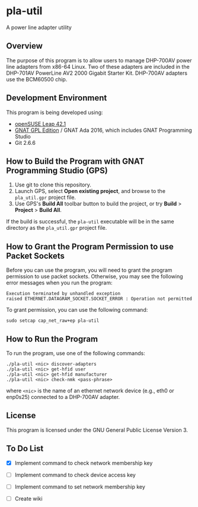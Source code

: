 # pla-util
A power line adapter utility

## Overview
The purpose of this program is to allow users to manage DHP-700AV power line adapters from x86-64 Linux.
Two of these adapters are included in the DHP-701AV PowerLine AV2 2000 Gigabit Starter Kit.
DHP-700AV adapters use the BCM60500 chip.

## Development Environment
This program is being developed using:

* [openSUSE Leap 42.1](https://www.opensuse.org/)
* [GNAT GPL Edition](http://libre.adacore.com/) / GNAT Ada 2016, which includes GNAT Programming Studio
* Git 2.6.6

## How to Build the Program with GNAT Programming Studio (GPS)
1. Use git to clone this repository.
2. Launch GPS, select **Open existing project**, and browse to the `pla_util.gpr` project file.
3. Use GPS's **Build All** toolbar button to build the project, or try **Build** > **Project** > **Build All**.

If the build is successful, the `pla-util` executable will be in the same directory as the `pla_util.gpr` project file.

## How to Grant the Program Permission to use Packet Sockets
Before you can use the program, you will need to grant the program
permission to use packet sockets. Otherwise, you may see the
following error messages when you run the program:

```
Execution terminated by unhandled exception
raised ETHERNET.DATAGRAM_SOCKET.SOCKET_ERROR : Operation not permitted
```

To grant permission, you can use the following command:

```
sudo setcap cap_net_raw+ep pla-util
```

## How to Run the Program
To run the program, use one of the following commands:

```
./pla-util <nic> discover-adapters
./pla-util <nic> get-hfid user
./pla-util <nic> get-hfid manufacturer
./pla-util <nic> check-nmk <pass-phrase>
```

where `<nic>` is the name of an ethernet network device (e.g., eth0 or enp0s25)
connected to a DHP-700AV adapter.

## License
This program is licensed under the GNU General Public License Version 3.

## To Do List
* [X] Implement command to check network membership key
* [ ] Implement command to check device access key
* [ ] Implement command to set network membership key
* [ ] Create wiki

